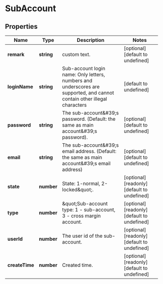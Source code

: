# SubAccount

## Properties

Name | Type | Description | Notes
------------ | ------------- | ------------- | -------------
**remark** | **string** | custom text. | [optional] [default to undefined]
**loginName** | **string** | Sub-account login name: Only letters, numbers and underscores are supported, and cannot contain other illegal characters | [default to undefined]
**password** | **string** | The sub-account\&#39;s password. (Default: the same as main account\&#39;s password). | [optional] [default to undefined]
**email** | **string** | The sub-account\&#39;s email address. (Default: the same as main account\&#39;s email address) | [optional] [default to undefined]
**state** | **number** | State: 1-normal, 2-locked\&quot;. | [optional] [readonly] [default to undefined]
**type** | **number** | \&quot;Sub-account type: 1 - sub-account, 3 - cross margin account. | [optional] [readonly] [default to undefined]
**userId** | **number** | The user id of the sub-account. | [optional] [readonly] [default to undefined]
**createTime** | **number** | Created time. | [optional] [readonly] [default to undefined]


